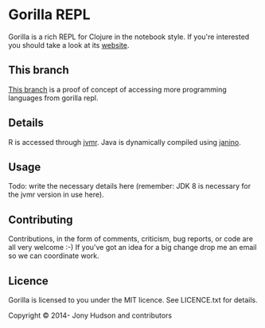 # Gorilla REPL

Gorilla is a rich REPL for Clojure in the notebook style. If you're interested you should take a look at its
[website](http://gorilla-repl.org).

## This branch

[This branch](https://github.com/daslu/gorilla-repl/tree/languages)
is a proof of concept of accessing more programming languages from
gorilla repl.

## Details

R is accessed through [jvmr](http://dahl.byu.edu/software/jvmr/). Java is dynamically compiled using [janino](http://dahl.byu.edu/software/jvmr/).

## Usage

Todo: write the necessary details here (remember: JDK 8 is necessary
for the jvmr version in use here).

## Contributing

Contributions, in the form of comments, criticism, bug reports, or code are all very welcome :-) If you've got an idea
for a big change drop me an email so we can coordinate work.

## Licence

Gorilla is licensed to you under the MIT licence. See LICENCE.txt for details.

Copyright © 2014- Jony Hudson and contributors
